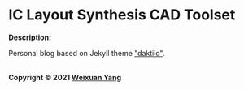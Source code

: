 # IC Layout Synthesis CAD Toolset
<b>Description:</b><br>

Personal blog based on Jekyll theme ["daktilo"](https://github.com/kronik3r/daktilo/tree/master).

<br><b>Copyright © 2021 [Weixuan Yang](https://www.linkedin.com/in/weixuanyang/)</b>
